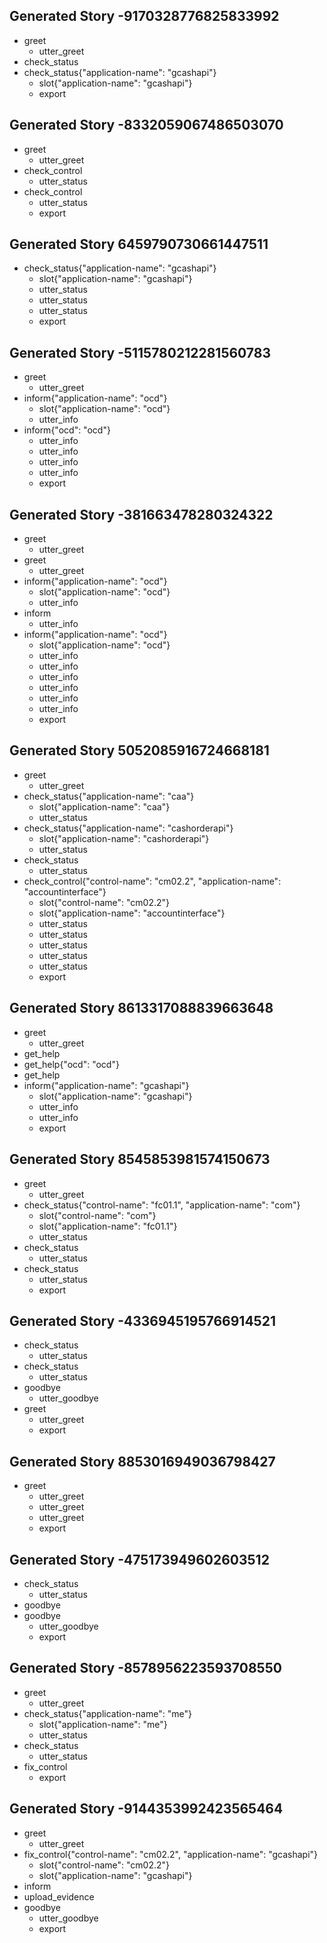 ## Generated Story -9170328776825833992
* greet
    - utter_greet
* check_status
* check_status{"application-name": "gcashapi"}
    - slot{"application-name": "gcashapi"}
    - export
## Generated Story -8332059067486503070
* greet
    - utter_greet
* check_control
    - utter_status
* check_control
    - utter_status
    - export
## Generated Story 6459790730661447511
* check_status{"application-name": "gcashapi"}
    - slot{"application-name": "gcashapi"}
    - utter_status
    - utter_status
    - utter_status
    - export
## Generated Story -5115780212281560783
* greet
    - utter_greet
* inform{"application-name": "ocd"}
    - slot{"application-name": "ocd"}
    - utter_info
* inform{"ocd": "ocd"}
    - utter_info
    - utter_info
    - utter_info
    - utter_info
    - export
## Generated Story -381663478280324322
* greet
    - utter_greet
* greet
    - utter_greet
* inform{"application-name": "ocd"}
    - slot{"application-name": "ocd"}
    - utter_info
* inform
    - utter_info
* inform{"application-name": "ocd"}
    - slot{"application-name": "ocd"}
    - utter_info
    - utter_info
    - utter_info
    - utter_info
    - utter_info
    - utter_info
    - export
## Generated Story 5052085916724668181
* greet
    - utter_greet
* check_status{"application-name": "caa"}
    - slot{"application-name": "caa"}
    - utter_status
* check_status{"application-name": "cashorderapi"}
    - slot{"application-name": "cashorderapi"}
    - utter_status
* check_status
    - utter_status
* check_control{"control-name": "cm02.2", "application-name": "accountinterface"}
    - slot{"control-name": "cm02.2"}
    - slot{"application-name": "accountinterface"}
    - utter_status
    - utter_status
    - utter_status
    - utter_status
    - utter_status
    - export
## Generated Story 8613317088839663648
* greet
    - utter_greet
* get_help
* get_help{"ocd": "ocd"}
* get_help
* inform{"application-name": "gcashapi"}
    - slot{"application-name": "gcashapi"}
    - utter_info
    - utter_info
    - export
## Generated Story 8545853981574150673
* greet
    - utter_greet
* check_status{"control-name": "fc01.1", "application-name": "com"}
    - slot{"control-name": "com"}
    - slot{"application-name": "fc01.1"}
    - utter_status
* check_status
    - utter_status
* check_status
    - utter_status
    - export
## Generated Story -4336945195766914521
* check_status
    - utter_status
* check_status
    - utter_status
* goodbye
    - utter_goodbye
* greet
    - utter_greet
    - export
## Generated Story 8853016949036798427
* greet
    - utter_greet
    - utter_greet
    - utter_greet
    - export
## Generated Story -475173949602603512
* check_status
    - utter_status
* goodbye
* goodbye
    - utter_goodbye
    - export
## Generated Story -8578956223593708550
* greet
    - utter_greet
* check_status{"application-name": "me"}
    - slot{"application-name": "me"}
    - utter_status
* check_status
    - utter_status
* fix_control
    - export
## Generated Story -9144353992423565464
* greet
    - utter_greet
* fix_control{"control-name": "cm02.2", "application-name": "gcashapi"}
    - slot{"control-name": "cm02.2"}
    - slot{"application-name": "gcashapi"}
* inform
* upload_evidence
* goodbye
    - utter_goodbye
    - export

